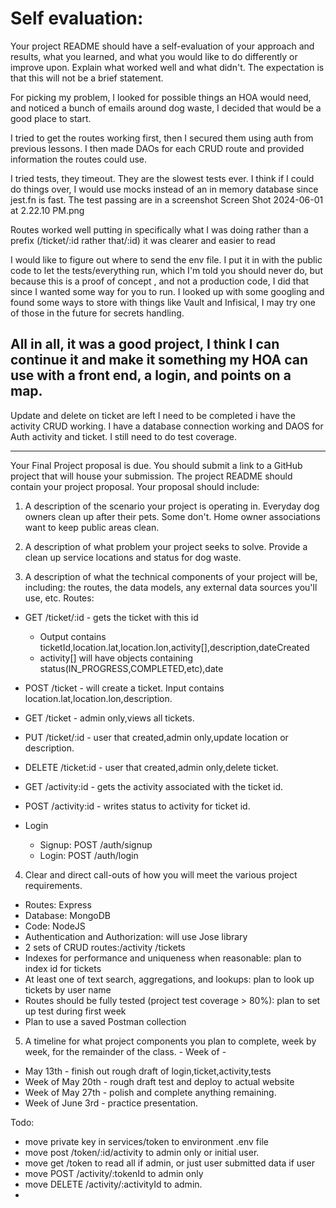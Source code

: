 # Self evaluation: 
Your project README should have a self-evaluation of your approach and results, what you learned, and what you would like to do differently or improve upon. Explain what worked well and what didn't. The expectation is that this will not be a brief statement.

For picking my problem, I looked for possible things an HOA would need, and noticed a bunch of emails around dog waste, I decided that would be a good place to start.

I tried to get the routes working first, then I secured them using auth from previous lessons. I then made DAOs for each CRUD route and provided information the routes could use. 

I tried tests, they timeout. They are the slowest tests ever. I think if I could do things over, I would use mocks instead of an in memory database since jest.fn is fast. The test passing are in a screenshot Screen Shot 2024-06-01 at 2.22.10 PM.png 

Routes worked well putting in specifically what I was doing rather than a prefix (/ticket/:id rather that/:id) it was clearer and easier to read

I would like to figure out where to send the env file. I put it in with the public code to let the tests/everything run, which I'm told you should never do, but because this is a proof of concept , and not a production code, I did that since I wanted some way for you to run. I looked up with some googling and found some ways to store with things like Vault and Infisical, I may try one of those in the future for secrets handling. 

All in all, it was a good project, I think I can continue it and make it something my HOA can use with a front end, a login, and points on a map. 
---
Update and delete on ticket are left I need to be completed i have the activity CRUD working.
I have a database connection working and DAOS for Auth activity and ticket.
I still need to do test coverage.


--- 

Your Final Project proposal is due. You should submit a link to a GitHub project that will house your submission. The project README should contain your project proposal. Your proposal should include:




1. A description of the scenario your project is operating in.
Everyday dog owners clean up after their pets. Some don't. 
Home owner associations want to keep public areas clean.

1. A description of what problem your project seeks to solve.
 Provide a clean up service locations and status for dog waste. 

1. A description of what the technical components of your project will be, including: the routes, the data models, any external data sources you'll use, etc.
Routes:
- GET /ticket/:id - gets the ticket with this id 
  - Output contains ticketId,location.lat,location.lon,activity[],description,dateCreated
  - activity[]  will have objects containing status(IN_PROGRESS,COMPLETED,etc),date  
- POST /ticket - will create a ticket. Input contains location.lat,location.lon,description.
- GET /ticket - admin only,views all tickets. 
- PUT /ticket/:id - user that created,admin only,update location or description.
- DELETE /ticket:id - user that created,admin only,delete ticket.
- GET /activity:id - gets the activity associated with the ticket id.
- POST /activity:id - writes status to activity for ticket id.
  
- Login
  - Signup: POST /auth/signup
  - Login:  POST /auth/login

4. Clear and direct call-outs of how you will meet the various project requirements.
 - Routes: Express
 - Database: MongoDB 
 - Code: NodeJS
 - Authentication and Authorization: will use Jose library
 - 2 sets of CRUD routes:/activity /tickets
 - Indexes for performance and uniqueness when reasonable: plan to index id for tickets
 - At least one of text search, aggregations, and lookups: plan to look up tickets by user name
 - Routes should be fully tested (project test coverage > 80%): plan to set up test during first week
 - Plan to use a saved Postman collection


5. A timeline for what project components you plan to complete, week by week, for the remainder of the class.  -  Week of  - 
 -  May 13th - finish out rough draft of login,ticket,activity,tests
 -  Week of May 20th - rough draft test and deploy to actual website
 -  Week of May 27th - polish and complete anything remaining. 
 -  Week of June 3rd - practice presentation. 

Todo: 
- move private key in services/token to environment .env file
- move post /token/:id/activity to admin only or initial user.
- move get /token to read all if admin, or just user submitted data if user
- move POST /activity/:tokenId to admin only
- move DELETE /activity/:activityId to admin.
- 